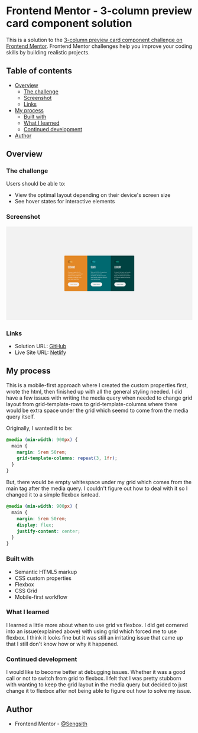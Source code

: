 # Frontend Mentor - 3-column preview card component solution

This is a solution to the [3-column preview card component challenge on Frontend Mentor](https://www.frontendmentor.io/challenges/3column-preview-card-component-pH92eAR2-). Frontend Mentor challenges help you improve your coding skills by building realistic projects. 

## Table of contents

- [Overview](#overview)
  - [The challenge](#the-challenge)
  - [Screenshot](#screenshot)
  - [Links](#links)
- [My process](#my-process)
  - [Built with](#built-with)
  - [What I learned](#what-i-learned)
  - [Continued development](#continued-development)
- [Author](#author)

## Overview

### The challenge

Users should be able to:

- View the optimal layout depending on their device's screen size
- See hover states for interactive elements

### Screenshot

![](./screenshot.jpg)

### Links

- Solution URL: [GitHub](https://github.com/Sengsith/3-column-card)
- Live Site URL: [Netlify](https://sengsith-3-column-card.netlify.app)

## My process

This is a mobile-first approach where I created the custom properties first, wrote the html, then finished up with all the general styling needed. I did have a few issues with writing the media query when needed to change grid layout from grid-template-rows to grid-template-columns where there would be extra space under the grid which seemd to come from the media query itself.

Originally, I wanted it to be:
```css
@media (min-width: 900px) {
  main {
    margin: 5rem 50rem;
    grid-template-columns: repeat(3, 1fr);
  }
}
```

But, there would be empty whitespace under my grid which comes from the main tag after the media query. I couldn't figure out how to deal with it so I changed it to a simple flexbox isntead.

```css
@media (min-width: 900px) {
  main {
    margin: 5rem 50rem;
    display: flex;
    justify-content: center;
  }
}
```

### Built with

- Semantic HTML5 markup
- CSS custom properties
- Flexbox
- CSS Grid
- Mobile-first workflow

### What I learned

I learned a little more about when to use grid vs flexbox. I did get cornered into an issue(explained above) with using grid which forced me to use flexbox. I think it looks fine but it was still an irritating issue that came up that I still don't know how or why it happened.

### Continued development

I would like to become better at debugging issues. Whether it was a good call or not to switch from grid to flexbox. I felt that I was pretty stubborn with wanting to keep the grid layout in the media query but decided to just change it to flexbox after not being able to figure out how to solve my issue.

## Author

- Frontend Mentor - [@Sengsith](https://www.frontendmentor.io/profile/Sengsith)